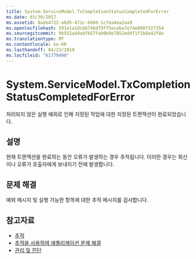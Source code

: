 ```yaml
---
title: System.ServiceModel.TxCompletionStatusCompletedForError
ms.date: 03/30/2017
ms.assetid: 8ade4722-a6d5-471c-b960-1cfea4ea2aa9
ms.openlocfilehash: 591e1a1dcb6746d79ff5eceba7e74e890f327354
ms.sourcegitcommit: 9b552addadfb57fab0b9e7852ed4f1f1b8a42f8e
ms.translationtype: MT
ms.contentlocale: ko-KR
ms.lasthandoff: 04/23/2019
ms.locfileid: "61779498"
---
```

# <a name="systemservicemodeltxcompletionstatuscompletedforerror"></a>System.ServiceModel.TxCompletionStatusCompletedForError
처리되지 않은 실행 예외로 인해 지정된 작업에 대한 지정된 트랜잭션이 완료되었습니다.  
  
## <a name="description"></a>설명  
 현재 트랜잭션을 완료하는 동안 오류가 발생하는 경우 추적됩니다. 이러한 경우는 회신이나 오류가 호출자에게 보내지기 전에 발생합니다.  
  
## <a name="troubleshooting"></a>문제 해결  
 예외 메시지 및 실행 가능한 항목에 대한 추적 메시지를 검사합니다.  
  
## <a name="see-also"></a>참고자료

- [추적](../../../../../docs/framework/wcf/diagnostics/tracing/index.md)
- [추적을 사용하여 애플리케이션 문제 해결](../../../../../docs/framework/wcf/diagnostics/tracing/using-tracing-to-troubleshoot-your-application.md)
- [관리 및 진단](../../../../../docs/framework/wcf/diagnostics/index.md)
